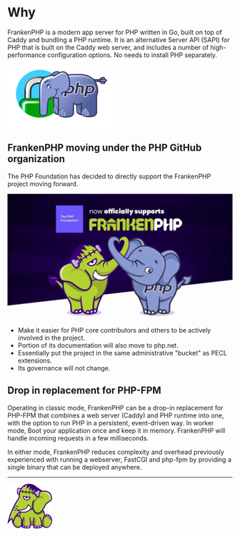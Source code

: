 # Why

FrankenPHP is a modern app server for PHP written in Go, built on top of Caddy and bundling a PHP runtime. It is an alternative Server API
(SAPI) for PHP that is built on the Caddy web server, and includes a number of high-performance configuration options. No needs to install PHP separately.

<img src="../images/caddy-plus-php.png" alt="FrankenPHP" width="236" />

## FrankenPHP moving under the PHP GitHub organization

The PHP Foundation has decided to directly support the FrankenPHP project moving forward.

<img src="../images/php-fondation-1024x569.webp" alt="FrankenPHP" width="1024">

* Make it easier for PHP core contributors and others to be actively involved in the project.
* Portion of its documentation will also move to php.net.
* Essentially put the project in the same administrative "bucket" as PECL extensions.
* Its governance will not change.

## Drop in replacement for PHP-FPM

Operating in classic mode, FrankenPHP can be a drop-in replacement for PHP-FPM that combines a web server (Caddy) and PHP runtime into one, with the option to run PHP in a persistent, event-driven way.
In worker mode, Boot your application once and keep it in memory. FrankenPHP will handle incoming requests in a few milliseconds.

In either mode, FrankenPHP reduces complexity and overhead previously experienced with running a webserver, FastCGI and php-fpm by providing a single binary that can be deployed anywhere.

---
<img src="../images/elephant_footer.svg" alt="FrankenPHP" width="100" height="100" />